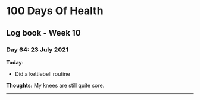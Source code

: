# 100 Days Of Health

## Log book - Week 10

### Day 64: 23 July 2021

**Today**:

* Did a kettlebell routine

**Thoughts:** My knees are still quite sore.

---
